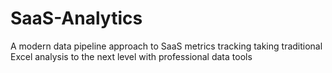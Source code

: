 # SaaS-Analytics
A modern data pipeline approach to SaaS metrics tracking taking traditional Excel analysis to the next level with professional data tools
